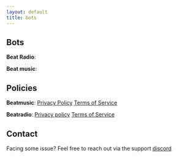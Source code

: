 ```yaml
---
layout: default
title: bots
---
```

## Bots 
**Beat Radio**:

**Beat music**:

## Policies

**Beatmusic**: [Privacy Policy](https://ikstokie1.github.io/bots/beat-music/Privacy%20Policy/) [Terms of Service](https://ikstokie1.github.io/bots/beat-music/Terms%20of%20Service/)

**Beatradio**: [Privacy policy](https://ikstokie1.github.io/bots/Beat-radio/Privacy%20Policy/) [Terms of Service](https://ikstokie1.github.io/bots/Beat-radio/Terms%20of%20Service/)

## Contact
Facing some issue?
Feel free to reach out via the support [discord](https://discord.gg/TtQU469mRf)

